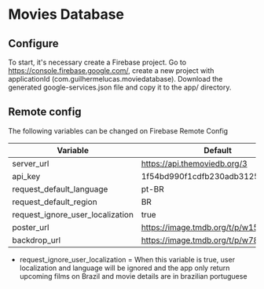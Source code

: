 # Movies Database

## Configure

To start, it's necessary create a Firebase project.
Go to https://console.firebase.google.com/, create a new project with applicationId (com.guilhermelucas.moviedatabase). Download the generated google-services.json file and copy it to the app/ directory.

## Remote config

The following variables can be changed on Firebase Remote Config

| Variable | Default |
| --- | --- |
| server_url | https://api.themoviedb.org/3 |
| api_key | 1f54bd990f1cdfb230adb312546d765d |
| request_default_language | pt-BR |
| request_default_region | BR |
| request_ignore_user_localization | true |
| poster_url | https://image.tmdb.org/t/p/w154 |
| backdrop_url | https://image.tmdb.org/t/p/w780 |

- request_ignore_user_localization = When this variable is true, user localization and language will be ignored and the app only return upcoming films on Brazil and movie details are in brazilian portuguese  
